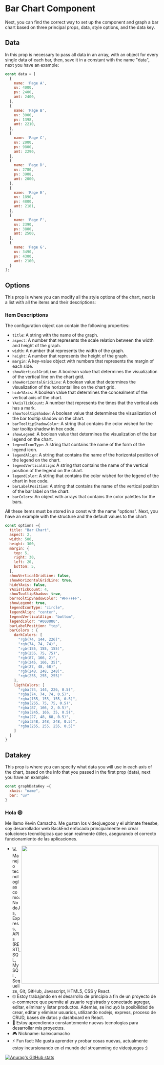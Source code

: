# Bar Chart Component

Next, you can find the correct way to set up the component and graph a bar chart based on three principal props, data, style options, and the data key.

## Data

In this prop is necessary to pass all data in an array, with an object for every single data of each bar, then, save it in a constant with the name "data", next you have an example:

```js
const data = [
  {
    name: 'Page A',
    uv: 4000,
    pv: 2400,
    amt: 2400,
  },
  {
    name: 'Page B',
    uv: 3000,
    pv: 1398,
    amt: 2210,
  },
  {
    name: 'Page C',
    uv: 2000,
    pv: 9800,
    amt: 2290,
  },
  {
    name: 'Page D',
    uv: 2780,
    pv: 3908,
    amt: 2000,
  },
  {
    name: 'Page E',
    uv: 1890,
    pv: 4800,
    amt: 2181,
  },
  {
    name: 'Page F',
    uv: 2390,
    pv: 3800,
    amt: 2500,
  },
  {
    name: 'Page G',
    uv: 3490,
    pv: 4300,
    amt: 2100,
  }
];
```

## Options

This prop is where you can modify all the style options of the chart, next is a list with all the items and their descriptions:

### Item Descriptions

The configuration object can contain the following properties:

- `title`: A string with the name of the graph.
- `aspect`: A number that represents the scale relation between the width and height of the graph.
- `width`: A number that represents the width of the graph.
- `height`: A number that represents the height of the graph.
- `margin`: A key-value object with numbers that represents the margin of each side.
- `showVerticalGridLine`: A boolean value that determines the visualization of the vertical line on the chart grid.
- `showHorizontalGridLine`: A boolean value that determines the visualization of the horizontal line on the chart grid.
- `hideYAxis`: A boolean value that determines the concealment of the vertical axis of the chart.
- `YAxisTickCount`: A number that represents the times that the vertical axis has a mark.
- `showTooltipShadow`: A boolean value that determines the visualization of the bar tooltip shadow on the chart.
- `barTooltipShadowColor`: A string that contains the color wished for the bar tooltip shadow in hex code.
- `showLegend`: A boolean value that determines the visualization of the bar legend on the chart.
- `legendIconType`: A string that contains the name of the form of the legend icon.
- `legendAlign`: A string that contains the name of the horizontal position of the legend on the chart.
- `legendVerticalAlign`: A string that contains the name of the vertical position of the legend on the chart.
- `legendColor`: A string that contains the color wished for the legend of the chart in hex code.
- `barLabelPosition`: A string that contains the name of the vertical position of the bar label on the chart.
- `barColors`: An object with arrays that contains the color palettes for the bars.

All these items must be stored in a const with the name "options". Next, you have an example with the structure and the default values to the chart:

```js
const options ={
  title: "Bar Chart",
  aspect: 2,
  width: 500,
  height: 300,
  margin: {
    top: 5,
    right: 30,
    left: 20,
    bottom: 5,
  },
  showVerticalGridLine: false,
  showHorizontalGridLine: true,
  hideYAxis: false,
  YAxisTickCount: 4,
  showTooltipShadow: true,
  barTooltipShadowColor: "#FFFFFF",
  showLegend: true,
  legendIconType: "circle",
  legendAlign: "center",
  legendVerticalAlign: "bottom",
  legendColor: "#000000",
  barLabelPosition: "top",
  barColors : {
    darkColors: [
      "rgb(74, 144, 226)",
      "rgb(74, 74, 74)",
      "rgb(155, 155, 155)",
      "rgb(255, 75, 75)",
      "rgb(87, 166, 2)",
      "rgb(245, 166, 35)",
      "rgb(27, 48, 68)",
      "rgb(248, 248, 248)",
      "rgb(255, 255, 255)"
    ],
    ligthColors: [
      "rgba(74, 144, 226, 0.5)",
      "rgba(74, 74, 74, 0.5)",
      "rgba(155, 155, 155, 0.5)",
      "rgba(255, 75, 75, 0.5)",
      "rgba(87, 166, 2, 0.5)",
      "rgba(245, 166, 35, 0.5)",
      "rgba(27, 48, 68, 0.5)",
      "rgba(248, 248, 248, 0.5)",
      "rgba(255, 255, 255, 0.5)"
    ]
  }
}
```
## Datakey

This prop is where you can specify what data you will use in each axis of the chart, based on the info that you passed in the first prop (data), next you have an example:

```js
const graphDataKey ={
  xAxis: "name",
  bar: "uv"
}
```





### Hola 😄

Me llamo Kevin Camacho. Me gustan los videojuegoos y el ultimate freesbe, soy desarrollador web BackEnd enfocado principalmente en crear soluciones tecnológicas que sean realmente útiles, asegurando el correcto funcionamiento de las aplicaciones. 

<img src="https://user-images.githubusercontent.com/97989061/164719491-d844a091-c763-4dc8-b220-f7256989adeb.png" align="right" width=450px></img>

- 💻 Manejo tecnologías como: NodeJs, Express, APIs (REST), SQL, MySQL, Sequelize, Git, GitHub, Javascript, HTML5, CSS y React.
- 🤓 Estoy trabajando en el desarrollo de principio a fin de un proyecto de e-commerce que permite al usuario registrado y conectado agregar, editar, eliminar y listar productos. Además, se incluyó la posibilidad de crear, editar y eliminar usuarios, utilizando nodejs, express, proceso de CRUD, bases de datos y dashboard en React.
- 🧠 Estoy aprendiendo constantemente nuevas tecnologías para desarrollar mis proyectos.
- 🎮 Nickname: kalexcamacho 
- ⚡ Fun fact: Me gusta aprender y probar cosas nuevas, actualmente estoy incursionando en el mundo del streamming de videojuegos :) 

[![Anurag's GitHub stats](https://github-readme-stats.vercel.app/api?username=kalexcamacho&hide=stars&show_icons=true&theme=tokyonight&border_radius=10px&hide_border=true)](https://github.com/anuraghazra/github-readme-stats)
